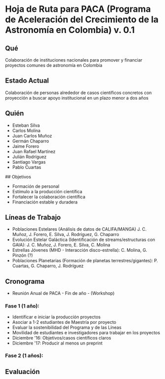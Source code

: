 # Hoja de Ruta para PACA (Programa de Aceleración del Crecimiento de la Astronomía en Colombia) v. 0.1
 
## Qué
 
 Colaboración de instituciones nacionales para promover y financiar proyectos comunes de astronomía en Colombia
 
## Estado Actual
 
 Colaboración de personas alrededor de casos científicos concretos con proyección a buscar apoyo institucional en un plazo menor a dos años
 
## Quién
 
  - Esteban Silva
  - Carlos Molina
  - Juan Carlos Muñoz
  - Germán Chaparro
  - Jaime Forero
  - Juan Rafael Martínez
  - Julián Rodríguez
  - Santiago Vargas
  - Pablo Cuartas
 
## Objetivos
 
  - Formación de personal
  - Estímulo a la producción científica
  - Fortalecer la colaboración científica 
  - Financiación estable y duradera
  
## Líneas de Trabajo
 
 - Poblaciones Estelares (Análisis de datos de CALIFA/MANGA) J. C. Muñoz, J. Forero, E. Silva, J. Rodríguez, G. Chaparro
 - Evolución Estelar Galáctica (Identificación de streams/estructuras con GAIA): J. C. Muñoz, J. Forero, E. Silva, C. Molina
 - Estrellas Jóvenes (MHD - Interacción disco-estrella): C. Molina, G. Pinzón (?)
 - Poblaciones Planetarias (Formación de planetas terrestres/gigantes): P. Cuartas, G. Chaparro, J. Rodríguez
 
## Cronograma

 - Reunión Anual de PACA - Fin de año - (Workshop)

### Fase 1 (1 año):

 - Identificar e iniciar la producción proyectos
 - Asociar a 1-2 estudiantes de Maestría por proyecto
 - Evaluar la sostenibilidad del Programa y de las Líneas
 - Movilidad de estudiantes e investigadores para trabajar en los proyectos
 - Diciembre '16: Objetivos/casos científicos claros 
 - Diciembre '17: Producir al menos un preprint
 
### Fase 2 (1 años):

  
## Evaluación


